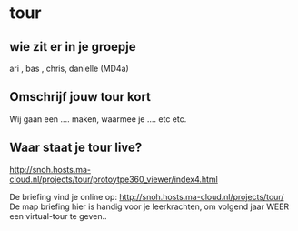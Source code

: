 # tour

## wie zit er in je groepje
ari , bas , chris, danielle (MD4a)

## Omschrijf jouw tour kort 
Wij gaan een .... maken, waarmee je .... etc etc.


## Waar staat je tour live?
http://snoh.hosts.ma-cloud.nl/projects/tour/protoytpe360_viewer/index4.html

De briefing vind je online op:
http://snoh.hosts.ma-cloud.nl/projects/tour/
De map briefing hier is handig voor je leerkrachten, om volgend jaar WEER een virtual-tour te geven..


